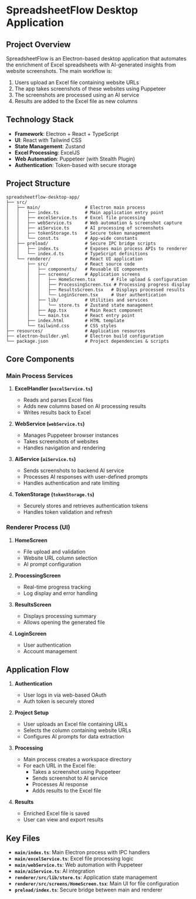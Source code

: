 # SpreadsheetFlow Desktop Application

## Project Overview

SpreadsheetFlow is an Electron-based desktop application that automates the enrichment of Excel spreadsheets with AI-generated insights from website screenshots. The main workflow is:

1. Users upload an Excel file containing website URLs
2. The app takes screenshots of these websites using Puppeteer
3. The screenshots are processed using an AI service
4. Results are added to the Excel file as new columns

## Technology Stack

- **Framework**: Electron + React + TypeScript
- **UI**: React with Tailwind CSS
- **State Management**: Zustand
- **Excel Processing**: ExcelJS
- **Web Automation**: Puppeteer (with Stealth Plugin)
- **Authentication**: Token-based with secure storage

## Project Structure

```
spreadsheetflow-desktop-app/
├── src/
│   ├── main/                 # Electron main process
│   │   ├── index.ts          # Main application entry point
│   │   ├── excelService.ts   # Excel file processing
│   │   ├── webService.ts     # Web automation & screenshot capture
│   │   ├── aiService.ts      # AI processing of screenshots
│   │   ├── tokenStorage.ts   # Secure token management
│   │   └── const.ts          # App-wide constants
│   ├── preload/              # Secure IPC bridge scripts
│   │   ├── index.ts          # Exposes main process APIs to renderer
│   │   └── index.d.ts        # TypeScript definitions
│   └── renderer/             # React UI application
│       ├── src/              # React source code
│       │   ├── components/   # Reusable UI components
│       │   ├── screens/      # Application screens
│       │   │   ├── HomeScreen.tsx      # File upload & configuration
│       │   │   ├── ProcessingScreen.tsx # Processing progress display
│       │   │   ├── ResultsScreen.tsx   # Displays processed results
│       │   │   └── LoginScreen.tsx     # User authentication
│       │   ├── lib/          # Utilities and services
│       │   │   └── store.ts  # Zustand state management
│       │   ├── App.tsx       # Main React component
│       │   └── main.tsx      # React entry point
│       ├── index.html        # HTML template
│       └── tailwind.css      # CSS styles
├── resources/                # Application resources
├── electron-builder.yml      # Electron build configuration
└── package.json              # Project dependencies & scripts
```

## Core Components

### Main Process Services

1. **ExcelHandler (`excelService.ts`)**
   - Reads and parses Excel files
   - Adds new columns based on AI processing results
   - Writes results back to Excel

2. **WebService (`webService.ts`)**
   - Manages Puppeteer browser instances
   - Takes screenshots of websites
   - Handles navigation and rendering

3. **AiService (`aiService.ts`)**
   - Sends screenshots to backend AI service
   - Processes AI responses with user-defined prompts
   - Handles authentication and rate limiting

4. **TokenStorage (`tokenStorage.ts`)**
   - Securely stores and retrieves authentication tokens
   - Handles token validation and refresh

### Renderer Process (UI)

1. **HomeScreen**
   - File upload and validation
   - Website URL column selection
   - AI prompt configuration

2. **ProcessingScreen**
   - Real-time progress tracking
   - Log display and error handling

3. **ResultsScreen**
   - Displays processing summary
   - Allows opening the generated file

4. **LoginScreen**
   - User authentication
   - Account management

## Application Flow

1. **Authentication**
   - User logs in via web-based OAuth
   - Auth token is securely stored

2. **Project Setup**
   - User uploads an Excel file containing URLs
   - Selects the column containing website URLs
   - Configures AI prompts for data extraction

3. **Processing**
   - Main process creates a workspace directory
   - For each URL in the Excel file:
     - Takes a screenshot using Puppeteer
     - Sends screenshot to AI service
     - Processes AI response
     - Adds results to the Excel file

4. **Results**
   - Enriched Excel file is saved
   - User can view and export results

## Key Files

- **`main/index.ts`**: Main Electron process with IPC handlers
- **`main/excelService.ts`**: Excel file processing logic
- **`main/webService.ts`**: Web automation with Puppeteer
- **`main/aiService.ts`**: AI integration
- **`renderer/src/lib/store.ts`**: Application state management
- **`renderer/src/screens/HomeScreen.tsx`**: Main UI for file configuration
- **`preload/index.ts`**: Secure bridge between main and renderer
